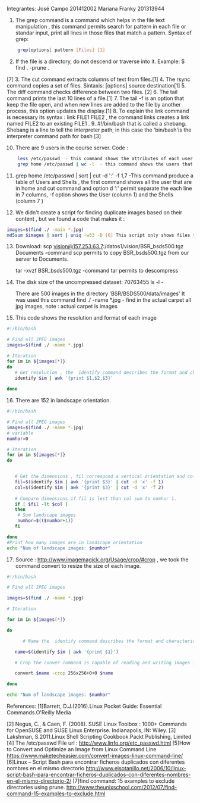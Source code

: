 
Integrantes: José Campo 201412002
	Mariana Franky 201313944


1. The grep command is a command which helps in the file text manipulation , this command permits search for pattern in each file or standar input, print all lines in those files that match a pattern. 
Syntax of grep:
``` bash
	grep[options] pattern [Files] [1]
```
2. If the file is a directory, do not descend or traverse into it. Example: 
$ find . -prune
. 

[7]
3. The cut command extracts columns of text from files.[1]
4. The rsync command copies a set of files. Sintaxis: [options] source destination[1]
5. The diff command checks difference between two files. [2]
6. The tail command prints the last 10 lines of a file.[1]
7. The tail -f is an option that keep the file open, and when new lines are added to the file by another process, this option updates the display.[1] 
8. To explain the link command is necessary its syntax : link FILE1 FILE2 , the command links creates a link named FILE2 to an existing FILE1 .
9. #!/bin/bash that is called a shebang. Shebang is a line to tell the interpreter path, in this case the 'bin/bash'is the interpreter command path for bash [3]  

10. There are 9 users in the course server.
	Code : 
``` bash
	less /etc/passwd  - this command shows the attributes of each user in the server, each line contain : name, password, user ID, group ID, geco, home directory and shell.[5] 
	grep home /etc/passwd | wc -l  - this command shows the users that are in home and with wc -l  shows  how many they are. 
```

11. grep home /etc/passwd | sort | cut -d ':' -f 1,7  -This command  produce a table of Users and Shells , the first command shows all the user that are in home and cut command and option d ':' permit separate the each line in 7 columns, -f option shows the User (column 1) and the Shells (column 7 )

12. We didn't create a script  for finding duplicate images based on their content , but we found a code that makes it : 
``` bash
images=$(find ./ -main *.jpg)
md5sum $images | sort | uniq -w33 -D [6] This script only shows files that are duplicate. 
```


13. Download: 
	scp vision@157.253.63.7:/datos1/vision/BSR_bsds500.tgz Documents -command scp permits to copy BSR_bsds500.tgz from our server to Documents.

	tar -xvzf BSR_bsds500.tgz  -command tar permits to descompress

14.	The disk size of the uncompressed dataset: 70763455
 	ls -l - 

	There are 500 images in the directory 'BSR/BSDS500/data/images'
	It was used this command find ./ -name *.jpg   - find in the actual carpet all jpg images, note : actual carpet is images

15. This code shows  the resolution and format of each image
``` bash
#!/bin/bash

# Find all JPEG images
images=$(find ./ -name *.jpg)

# Iteration
for im in ${images[*]}
do
   # Get resolution , the  identify command describes the format and characteristics of image, then with awk command takes the element of the first(Name), second(Format) and third( Resolution) column and prints.
   identify $im | awk '{print $1,$2,$3}'
  
done
```

16. There are 152 in landscape orientation. 
``` bash
#!/bin/bash

# Find all JPEG images
images=$(find ./ -name *.jpg)
# variable
numhor=0

# Iteration
for im in ${images[*]}
do


   # Get the dimensions , fil correspond a vertical orientation and col landscape, indentify  describes the format and characteristics of image, then with  awk command  takes the element of third( Resolution) column, and cut command  separates the resolution with command -d 'x' and then print the first one in fil and second one in col.
   fil=$(identify $im | awk '{print $3}' | cut -d 'x' -f 1)
   col=$(identify $im | awk '{print $3}' | cut -d 'x' -f 2)
   
   # Compare dimensions if fil is lest than col sum to numhor 1. 
   if [ $fil -lt $col ]
   then
	# Sum landscape images
	numhor=$(($numhor+1))
   fi

done
#Print how many images are in landscape orientation 
echo "Num of landscape images: $numhor" 
```

17. Source : http://www.imagemagick.org/Usage/crop/#crop , we took the command convert to resize the size of each image. 
``` bash
#!/bin/bash

# Find all JPEG images

images=$(find ./ -name *.jpg)

# Iteration

for im in ${images[*]}

do

      # Name the  identify command describes the format and characteristics of image, then with awk commmand takes the element of the first(Name) column 

   name=$(identify $im | awk '{print $1}')

   # Crop the conver command is capable of reading and writing images in a variety of formats and performing operations like resize, in this case it was used the option crop to resize the image.[5] 

   convert $name -crop 256x256+0+0 $name

done

echo "Num of landscape images: $numhor"
```

References:
[1]Barrett, D.J.(2016).Linux Pocket Guide: Essential Commands.O'Reilly Media

[2] Negus, C., & Caen, F. (2008). SUSE Linux Toolbox : 1000+ Commands for OpenSUSE and SUSE Linux Enterprise. Indianapolis, IN: Wiley. 
[3]	Lakshman, S.2011.Linux Shell Scripting Cookbook.Packt Publishing, Limited
[4] The /etc/passwd File  url : http://www.linfo.org/etc_passwd.html
[5]How to Convert and Optimize an Image from Linux Command Line https://www.maketecheasier.com/convert-images-linux-command-line/
[6]Linux – Script Bash para encontrar ficheros duplicados con diferentes nombres en el mismo directorio
http://www.elsotanillo.net/2006/10/linux-script-bash-para-encontrar-ficheros-duplicados-con-diferentes-nombres-en-el-mismo-directorio-2/
[7]find command: 15 examples to exclude directories using prune. http://www.theunixschool.com/2012/07/find-command-15-examples-to-exclude.html
